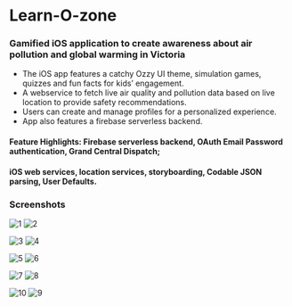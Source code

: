 # Learn-O-zone

### Gamified iOS application to create awareness about air pollution and global warming in Victoria

- The iOS app features a catchy Ozzy UI theme, simulation games, quizzes and fun facts for kids’ engagement.
- A webservice to fetch live air quality and pollution data based on live location to provide safety recommendations.
- Users can create and manage profiles for a personalized experience.
- App also features a firebase serverless backend. 

#### Feature Highlights: Firebase serverless backend, OAuth Email Password authentication, Grand Central Dispatch;
#### iOS web services, location services, storyboarding, Codable JSON parsing, User Defaults.  

### Screenshots

![1](https://user-images.githubusercontent.com/18983389/96948994-a4a8b500-1532-11eb-9032-66dc6a86dc1f.png)    ![2](https://user-images.githubusercontent.com/18983389/96949000-a83c3c00-1532-11eb-9b01-6a48e86f591e.png)

![3](https://user-images.githubusercontent.com/18983389/96949003-a83c3c00-1532-11eb-84c7-5f544622e818.png)    ![4](https://user-images.githubusercontent.com/18983389/96949004-a8d4d280-1532-11eb-83f1-ba3560b59496.png)

![5](https://user-images.githubusercontent.com/18983389/96949006-a96d6900-1532-11eb-9152-989947a8b8a6.png)    ![6](https://user-images.githubusercontent.com/18983389/96949007-a96d6900-1532-11eb-9ed0-d03d3822b0bd.png)

![7](https://user-images.githubusercontent.com/18983389/96949008-aa05ff80-1532-11eb-8529-62b154672f13.png)    ![8](https://user-images.githubusercontent.com/18983389/96949013-ad00f000-1532-11eb-8dbc-43e86563ec03.png)

![10](https://user-images.githubusercontent.com/18983389/97106664-31ac6380-1717-11eb-871e-4adbfbb2f62a.png)   ![9](https://user-images.githubusercontent.com/18983389/96949014-ad998680-1532-11eb-9b4d-2c755e7dbdf1.png)
